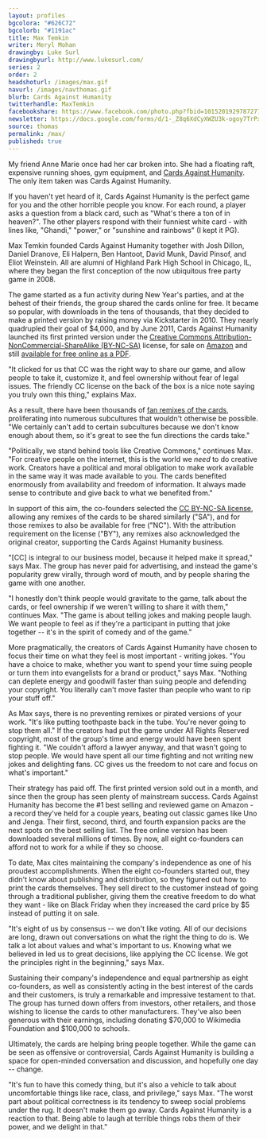 ```yaml
---
layout: profiles
bgcolora: "#626C72"
bgcolorb: "#1191ac"
title: Max Temkin
writer: Meryl Mohan
drawingby: Luke Surl
drawingbyurl: http://www.lukesurl.com/
series: 2
order: 2
headshoturl: /images/max.gif
navurl: /images/navthomas.gif
blurb: Cards Against Humanity
twitterhandle: MaxTemkin
facebookshare: https://www.facebook.com/photo.php?fbid=10152019297872777
newsletter: https://docs.google.com/forms/d/1-_Z8q6XdCyXWZU3k-ogoy7TrPxhSN7nYHPvjj0MwogA/viewform?entry.239708838=Team+Open+-+Thomas&entry.1860916380&entry.1017428125&entry.1257771276
source: thomas
permalink: /max/
published: true
---
```


My friend Anne Marie once had her car broken into. She had a floating raft, expensive running shoes, gym equipment, and [Cards Against Humanity](http://cardsagainsthumanity.com/). The only item taken was Cards Against Humanity. 

If you haven't yet heard of it, Cards Against Humanity is the perfect game for you and the other horrible people you know. For each round, a player asks a question from a black card, such as "What's there a ton of in heaven?". The other players respond with their funniest white card - with lines like, "Ghandi," "power," or "sunshine and rainbows" (I kept it PG). 

Max Temkin founded Cards Against Humanity together with Josh Dillon, Daniel Dranove, Eli Halpern, Ben Hantoot, David Munk, David Pinsof, and Eliot Weinstein. All are alumni of Highland Park High School in Chicago, IL, where they began the first conception of the now ubiquitous free party game in 2008.
 
The game started as a fun activity during New Year's parties, and at the behest of their friends, the group shared the cards online for free. It became so popular, with downloads in the tens of thousands, that they decided to make a printed version by raising money via Kickstarter in 2010. They nearly quadrupled their goal of $4,000, and by June 2011, Cards Against Humanity launched its first printed version under the [Creative Commons Attribution-NonCommercial-ShareAlike (BY-NC-SA)](https://creativecommons.org/licenses/by-nc-sa/2.0/) license, for sale on [Amazon](http://www.amazon.com/Cards-Against-Humanity-LLC-CAHUS/dp/B004S8F7QM/ref=sr_1_1?ie=UTF8&qid=1396561080&sr=8-1&keywords=cards+against+humanity) and still [available for free online as a PDF](http://s3.amazonaws.com/cah/CAH_MainGame.pdf). 

"It clicked for us that CC was the right way to share our game, and allow people to take it, customize it, and feel ownership without fear of legal issues. The friendly CC license on the back of the box is a nice note saying you truly own this thing," explains Max. 

As a result, there have been thousands of [fan remixes of the cards](https://www.google.com/search?q=cards+against+humanity+custom+cards&rlz=1C5CHFA_enUS503US503&oq=cards+against+humanity+custom+cards&aqs=chrome..69i57j0l5.8568j0j7&sourceid=chrome&espv=210&es_sm=119&ie=UTF-8#q=cards+against+humanity+fan+cards), proliferating into numerous subcultures that wouldn't otherwise be possible. "We certainly can't add to certain subcultures because we don't know enough about them, so it's great to see the fun directions the cards take."

"Politically, we stand behind tools like Creative Commons," continues Max. "For creative people on the internet, this is the world we *need* to do creative work. Creators have a political and moral obligation to make work available in the same way it was made available to you. The cards benefited enormously from availability and freedom of information. It always made sense to contribute and give back to what we benefited from."

In support of this aim, the co-founders selected the [CC BY-NC-SA license](https://creativecommons.org/licenses/by-nc-sa/2.0/), allowing any remixes of the cards to be shared similarly ("SA"), and for those remixes to also be available for free ("NC"). With the attribution requirement on the license ("BY"), any remixes also acknowledged the original creator, supporting the Cards Against Humanity business.

"[CC] is integral to our business model, because it helped make it spread," says Max. The group has never paid for advertising, and instead the game's popularity grew virally, through word of mouth, and by people sharing the game with one another. 

"I honestly don't think people would gravitate to the game, talk about the cards, or feel ownership if we weren't willing to share it with them," continues Max. "The game is about telling jokes and making people laugh. We want people to feel as if they're a participant in putting that joke together -- it's in the spirit of comedy and of the game."

More pragmatically, the creators of Cards Against Humanity have chosen to focus their time on what they feel is most important - writing jokes. "You have a choice to make, whether you want to spend your time suing people or turn them into evangelists for a brand or product," says Max. "Nothing can deplete energy and goodwill faster than suing people and defending your copyright. You literally can't move faster than people who want to rip your stuff off."

As Max says, there is no preventing remixes or pirated versions of your work. "It's like putting toothpaste back in the tube. You're never going to stop them all." If the creators had put the game under All Rights Reserved copyright, most of the group's time and energy would have been spent fighting it. "We couldn't afford a lawyer anyway, and that wasn't going to stop people. We would have spent all our time fighting and not writing new jokes and delighting fans. CC gives us the freedom to not care and focus on what's important."

Their strategy has paid off. The first printed version sold out in a month, and since then the group has seen plenty of mainstream success. Cards Against Humanity has become the #1 best selling and reviewed game on Amazon -  a record they've held for a couple years, beating out classic games like Uno and Jenga. Their first, second, third, and fourth expansion packs are the next spots on the best selling list. The free online version has been downloaded several millions of times. By now, all eight co-founders can afford not to work for a while if they so choose.

To date, Max cites maintaining the company's independence as one of his proudest accomplishments. When the eight co-founders started out, they didn't know about publishing and distribution, so they figured out how to print the cards themselves. They sell direct to the customer instead of going through a traditional publisher, giving them the creative freedom to do what they want - like on Black Friday when they increased the card price by $5 instead of putting it on sale.

"It's eight of us by consensus -- we don't like voting. All of our decisions are long, drawn out conversations on what the right the thing to do is. We talk a lot about values and what's important to us. Knowing what we believed in led us to great decisions, like applying the CC license. We got the principles right in the beginning," says Max.
  
Sustaining their company's independence and equal partnership as eight co-founders, as well as consistently acting in the best interest of the cards and their customers, is truly a remarkable and impressive testament to that. The group has turned down offers from investors, other retailers, and those wishing to license the cards to other manufacturers. They've also been generous with their earnings, including donating $70,000 to Wikimedia Foundation and $100,000 to schools.

Ultimately, the cards are helping bring people together. While the game can be seen as offensive or controversial, Cards Against Humanity is building a space for open-minded conversation and discussion, and hopefully one day -- change.

"It's fun to have this comedy thing, but it's also a vehicle to talk about uncomfortable things like race, class, and privilege," says Max. "The worst part about political correctness is its tendency to sweep social problems under the rug. It doesn't make them go away. Cards Against Humanity is a reaction to that. Being able to laugh at terrible things robs them of their power, and we delight in that."
